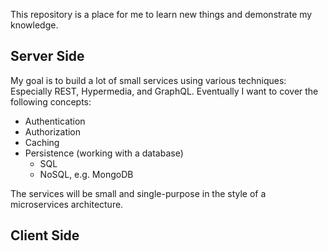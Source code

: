 This repository is a place for me to learn new things and demonstrate my knowledge.

## Server Side

My goal is to build a lot of small services using various techniques: Especially REST, Hypermedia, and GraphQL. Eventually I want to cover the following concepts:

- Authentication
- Authorization
- Caching
- Persistence (working with a database)
  - SQL
  - NoSQL, e.g. MongoDB

The services will be small and single-purpose in the style of a microservices architecture.

## Client Side
